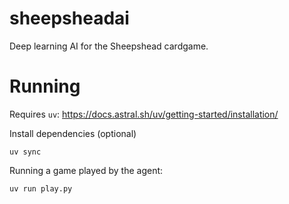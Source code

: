 # sheepsheadai
Deep learning AI for the Sheepshead cardgame.

# Running

Requires `uv`: https://docs.astral.sh/uv/getting-started/installation/

Install dependencies (optional)
```
uv sync
```

Running a game played by the agent:
```
uv run play.py
```
